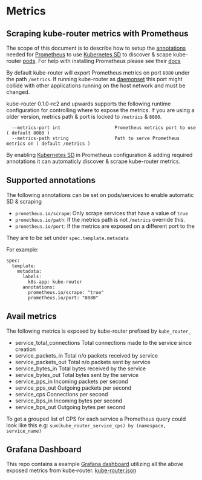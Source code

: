 # Metrics

## Scraping kube-router metrics with Prometheus

The scope of this document is to describe how to setup the [annotations](https://kubernetes.io/docs/concepts/overview/working-with-objects/annotations/) needed for [Prometheus](https://prometheus.io/) to use [Kubernetes SD](https://prometheus.io/docs/prometheus/latest/configuration/configuration/#<kubernetes_sd_config>) to discover & scape kube-router [pods](https://kubernetes.io/docs/concepts/workloads/pods/pod/).
For help with installing Prometheus please see their [docs](https://prometheus.io/docs/introduction/overview/)

By default kube-router will export Prometheus metrics on port `8080` under the path `/metrics`.
If running kube-router as [daemonset](https://kubernetes.io/docs/concepts/workloads/controllers/daemonset/) this port might collide with other applications running on the host network and must be changed.

kube-router 0.1.0-rc2 and upwards supports the following runtime configuration for controlling where to expose the metrics.
If you are using a older version, metrics path & port is locked to `/metrics` & `8080`.

      --metrics-port int                    Prometheus metrics port to use ( default 8080 )
      --metrics-path string                 Path to serve Prometheus metrics on ( default /metrics )

By enabling [Kubernetes SD](https://prometheus.io/docs/prometheus/latest/configuration/configuration/#<kubernetes_sd_config>) in Prometheus configuration & adding required annotations it can automaticly discover & scrape kube-router metrics.

## Supported annotations

The following annotations can be set on pods/services to enable automatic SD & scraping

* `prometheus.io/scrape`: Only scrape services that have a value of `true`
* `prometheus.io/path`: If the metrics path is not `/metrics` override this.
* `prometheus.io/port`: If the metrics are exposed on a different port to the

They are to be set under `spec.template.metadata`

For example:

    spec:
      template:
        metadata:
          labels:
            k8s-app: kube-router
          annotations:
            prometheus.io/scrape: "true"
            prometheus.io/port: "8080"

## Avail metrics

The following metrics is exposed by kube-router prefixed by `kube_router_`

* service_total_connections
  Total connections made to the service since creation
* service_packets_in
  Total n/o packets received by service
* service_packets_out
  Total n/o packets sent by service
* service_bytes_in
  Total bytes received by the service
* service_bytes_out
  Total bytes sent by the service
* service_pps_in
  Incoming packets per second
* service_pps_out
  Outgoing packets per second
* service_cps
  Connections per second
* service_bps_in
  Incoming bytes per second
* service_bps_out
  Outgoing bytes per second

To get a grouped list of CPS for each service a Prometheus query could look like this e.g: 
`sum(kube_router_service_cps) by (namespace, service_name)`

## Grafana Dashboard

This repo contains a example [Grafana dashboard](https://grafana.com/) utilizing all the above exposed metrics from kube-router.
[kube-router.json](https://raw.githubusercontent.com/cloudnativelabs/kube-router/master/dashboard/kube-router.json)
